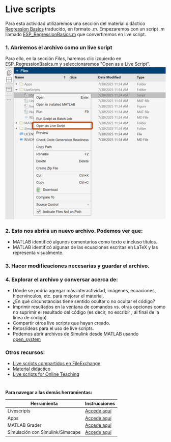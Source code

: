 # Live scripts

Para esta actividad utilizaremos una sección del material didáctico [Regression Basics](https://la.mathworks.com/matlabcentral/fileexchange/93435-regression-basics) traducido, en formato *.m*.
Empezaremos con un script .m llamado [ESP_RegressionBasics.m](https://matlab.mathworks.com/open/github/v1?repo=gabyarellano/MaterialesTallerEducadores&file=ESP_RegressionBasics.m) que convertiremos en live script.
### 1. Abriremos el archivo como un live script 
Para ello, en la sección *Files*, haremos clic izquierdo en ESP_RegressionBasics.m y seleccionaremos "Open as a Live Script".
![Alt text](OpenAsLiveScript.png)
### 2. Esto nos abrirá un nuevo archivo. Podemos ver que:

- MATLAB identificó algunos comentarios como texto e incluso títulos.
- MATLAB identificó algunas de las ecuaciones escritas en LaTeX y las representa visualmente.

### 3. Hacer modificaciones necesarias y guardar el archivo.

### 4. Explorar el archivo y conversar acerca de:
- Dónde se podría agregar más interactividad, imágenes, ecuaciones, hipervínculos, etc. para mejorar el material.
- ¿En qué circunstancias tiene sentido ocultar o no ocultar el código?
- Imprimir resultados en la ventana de comandos vs. otras opciones como no suprimir el resultado del código (es decir, no escribir *;* al final de la línea de código)
- Compartir otros live scripts que hayan creado.
- Retos/ideas para el uso de live scripts.
- Podemos abrir archivos de Simulink desde MATLAB usando [open_system](https://la.mathworks.com/help/simulink/slref/open_system.html)

### Otros recursos:

- [Live scripts compartidos en FileExchange](https://la.mathworks.com/matlabcentral/fileexchange?utf8=%E2%9C%93&term=%22live+script%22)
- [Material didáctico](https://la.mathworks.com/academia/courseware.html)
- [Live scripts for Online Teaching](https://youtu.be/mICYVEwe6Jg?si=6JEffJlwdREMxCjV)

#
**Para navegar a las demás herramientas:**

| **Herramienta**                      | **Instrucciones** |
|----------------------------------|-------------|
| Livescripts                      | [Accede aquí](https://github.com/gabyarellano/MaterialesTallerEducadores/tree/master/LiveScripts) | |
| Apps                             | [Accede aquí](https://github.com/gabyarellano/MaterialesTallerEducadores/tree/master/Apps)|
| MATLAB Grader                    | [Accede aquí](https://github.com/gabyarellano/MaterialesTallerEducadores/tree/master/MATLAB%20Grader)|
| Simulación con Simulink/Simscape | [Accede aquí](https://github.com/gabyarellano/MaterialesTallerEducadores/tree/master/Simulacion) |
